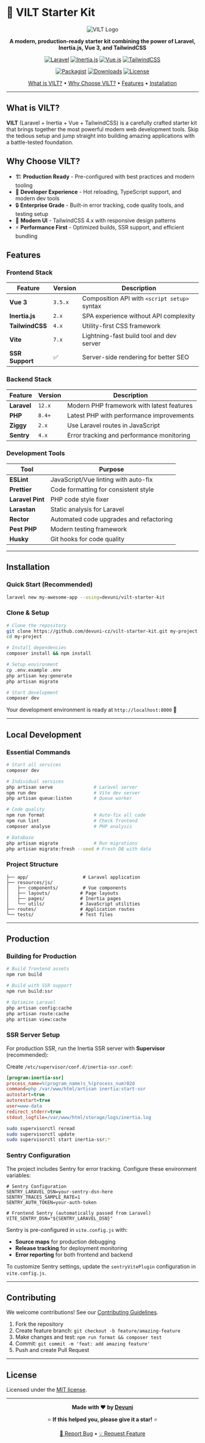 # 🚀 VILT Starter Kit

<div align="center">

![VILT Logo](https://img.shields.io/badge/VILT-Starter%20Kit-red?style=for-the-badge&logo=laravel&logoColor=white)

**A modern, production-ready starter kit combining the power of Laravel, Inertia.js, Vue 3, and TailwindCSS**

[![Laravel](https://img.shields.io/badge/Laravel-12.x-FF2D20?style=flat&logo=laravel&logoColor=white)](https://laravel.com)
[![Inertia.js](https://img.shields.io/badge/Inertia.js-2.x-9553E9?style=flat&logo=inertia&logoColor=white)](https://inertiajs.com)
[![Vue.js](https://img.shields.io/badge/Vue.js-3.x-4FC08D?style=flat&logo=vue.js&logoColor=white)](https://vuejs.org)
[![TailwindCSS](https://img.shields.io/badge/TailwindCSS-4.x-38B2AC?style=flat&logo=tailwind-css&logoColor=white)](https://tailwindcss.com)

[![Packagist](https://img.shields.io/packagist/v/devuni/vilt-starter-kit?style=flat&logo=packagist&logoColor=white)](https://packagist.org/packages/devuni/vilt-starter-kit)
[![Downloads](https://img.shields.io/packagist/dt/devuni/vilt-starter-kit?style=flat&logo=packagist&logoColor=white)](https://packagist.org/packages/devuni/vilt-starter-kit)
[![License](https://img.shields.io/badge/license-MIT-green?style=flat)](LICENSE)

[What is VILT?](#what-is-vilt) • [Why Choose VILT?](#why-choose-vilt) • [Features](#features) • [Installation](#installation)

</div>

---

## What is VILT?

**VILT** (Laravel + Inertia + Vue + TailwindCSS) is a carefully crafted starter kit that brings together the most powerful modern web development tools. Skip the tedious setup and jump straight into building amazing applications with a battle-tested foundation.

## Why Choose VILT?

- 🏗️ **Production Ready** - Pre-configured with best practices and modern tooling
- 🚀 **Developer Experience** - Hot reloading, TypeScript support, and modern dev tools
- 🔒 **Enterprise Grade** - Built-in error tracking, code quality tools, and testing setup
- 📱 **Modern UI** - TailwindCSS 4.x with responsive design patterns
- ⚡ **Performance First** - Optimized builds, SSR support, and efficient bundling

## Features

### Frontend Stack

| Feature         | Version | Description                                  |
| --------------- | ------- | -------------------------------------------- |
| **Vue 3**       | `3.5.x` | Composition API with `<script setup>` syntax |
| **Inertia.js**  | `2.x`   | SPA experience without API complexity        |
| **TailwindCSS** | `4.x`   | Utility-first CSS framework                  |
| **Vite**        | `7.x`   | Lightning-fast build tool and dev server     |
| **SSR Support** | ✅      | Server-side rendering for better SEO         |

### Backend Stack

| Feature     | Version | Description                               |
| ----------- | ------- | ----------------------------------------- |
| **Laravel** | `12.x`  | Modern PHP framework with latest features |
| **PHP**     | `8.4+`  | Latest PHP with performance improvements  |
| **Ziggy**   | `2.x`   | Use Laravel routes in JavaScript          |
| **Sentry**  | `4.x`   | Error tracking and performance monitoring |

### Development Tools

| Tool             | Purpose                                 |
| ---------------- | --------------------------------------- |
| **ESLint**       | JavaScript/Vue linting with auto-fix    |
| **Prettier**     | Code formatting for consistent style    |
| **Laravel Pint** | PHP code style fixer                    |
| **Larastan**     | Static analysis for Laravel             |
| **Rector**       | Automated code upgrades and refactoring |
| **Pest PHP**     | Modern testing framework                |
| **Husky**        | Git hooks for code quality              |

---

## Installation

### Quick Start (Recommended)

```bash
laravel new my-awesome-app --using=devuni/vilt-starter-kit
```

### Clone & Setup

```bash
# Clone the repository
git clone https://github.com/devuni-cz/vilt-starter-kit.git my-project
cd my-project

# Install dependencies
composer install && npm install

# Setup environment
cp .env.example .env
php artisan key:generate
php artisan migrate

# Start development
composer dev
```

Your development environment is ready at `http://localhost:8000` 🎉

---

## Local Development

### Essential Commands

```bash
# Start all services
composer dev

# Individual services
php artisan serve               # Laravel server
npm run dev                     # Vite dev server
php artisan queue:listen        # Queue worker

# Code quality
npm run format                  # Auto-fix all code
npm run lint                    # Check frontend
composer analyse                # PHP analysis

# Database
php artisan migrate             # Run migrations
php artisan migrate:fresh --seed # Fresh DB with data
```

### Project Structure

```
├── app/                    # Laravel application
├── resources/js/
│   ├── components/         # Vue components
│   ├── layouts/           # Page layouts
│   ├── pages/             # Inertia pages
│   └── utils/             # JavaScript utilities
├── routes/                # Application routes
└── tests/                 # Test files
```

---

## Production

### Building for Production

```bash
# Build frontend assets
npm run build

# Build with SSR support
npm run build:ssr

# Optimize Laravel
php artisan config:cache
php artisan route:cache
php artisan view:cache
```

### SSR Server Setup

For production SSR, run the Inertia SSR server with **Supervisor** (recommended):

Create `/etc/supervisor/conf.d/inertia-ssr.conf`:

```ini
[program:inertia-ssr]
process_name=%(program_name)s_%(process_num)02d
command=php /var/www/html/artisan inertia:start-ssr
autostart=true
autorestart=true
user=www-data
redirect_stderr=true
stdout_logfile=/var/www/html/storage/logs/inertia.log
```

```bash
sudo supervisorctl reread
sudo supervisorctl update
sudo supervisorctl start inertia-ssr:*
```

### Sentry Configuration

The project includes Sentry for error tracking. Configure these environment variables:

```env
# Sentry Configuration
SENTRY_LARAVEL_DSN=your-sentry-dsn-here
SENTRY_TRACES_SAMPLE_RATE=1
SENTRY_AUTH_TOKEN=your-auth-token

# Frontend Sentry (automatically passed from Laravel)
VITE_SENTRY_DSN="${SENTRY_LARAVEL_DSN}"
```

Sentry is pre-configured in `vite.config.js` with:

- **Source maps** for production debugging
- **Release tracking** for deployment monitoring
- **Error reporting** for both frontend and backend

To customize Sentry settings, update the `sentryVitePlugin` configuration in `vite.config.js`.

---

## Contributing

We welcome contributions! See our [Contributing Guidelines](CONTRIBUTING.md).

1. Fork the repository
2. Create feature branch: `git checkout -b feature/amazing-feature`
3. Make changes and test: `npm run format && composer test`
4. Commit: `git commit -m 'feat: add amazing feature'`
5. Push and create Pull Request

---

## License

Licensed under the [MIT license](LICENSE).

---

<div align="center">

**Made with ❤️ by [Devuni](https://github.com/devuni-cz)**

⭐ **If this helped you, please give it a star!** ⭐

[🐛 Report Bug](https://github.com/devuni-cz/vilt-starter-kit/issues) • [💡 Request Feature](https://github.com/devuni-cz/vilt-starter-kit/issues)

</div>
